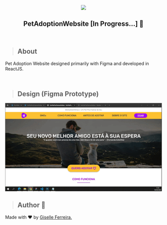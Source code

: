 <p align="center">
<img src="https://i.postimg.cc/MZ16GZ1w/petadoption.png">
</p>

<h2 align="center">PetAdoptionWebsite [In Progress...] 🚧</h2>

<br/>

>## About
Pet Adoption Website designed primarily with Figma and developed in ReactJS.

<br/>

>## Design (Figma Prototype)
<img src="https://github.com/giselle-ferreira/PetAdoptionWebsite/blob/main/src/Assets/gif/design-adoption-website.gif">

<br/>

> ## Author 👋

Made with ❤️ by <a href="https://www.linkedin.com/in/giselleferreiras/" >Giselle Ferreira.</a>
